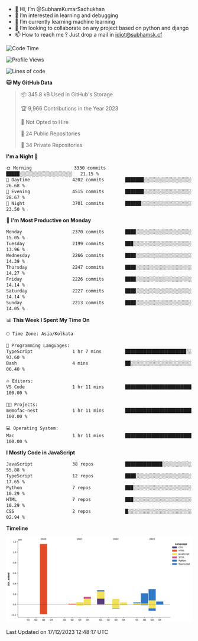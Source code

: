 - 👋 Hi, I’m @SubhamKumarSadhukhan
- 👀 I’m interested in learning and debugging
- 🌱 I’m currently learning machine learning
- 💞️ I’m looking to collaborate on any project based on python and django
- 📫 How to reach me ?
      Just drop a mail in idiot@subhamsk.cf

<!---
SubhamKumarSadhukhan/SubhamKumarSadhukhan is a ✨ special ✨ repository because its `README.md` (this file) appears on your GitHub profile.
You can click the Preview link to take a look at your changes.
--->


<!--START_SECTION:waka-->
![Code Time](http://img.shields.io/badge/Code%20Time-1%2C760%20hrs%2052%20mins-blue)

![Profile Views](http://img.shields.io/badge/Profile%20Views-0-blue)

![Lines of code](https://img.shields.io/badge/From%20Hello%20World%20I%27ve%20Written-2.4%20million%20lines%20of%20code-blue)

**🐱 My GitHub Data** 

> 📦 345.8 kB Used in GitHub's Storage 
 > 
> 🏆 9,966 Contributions in the Year 2023
 > 
> 🚫 Not Opted to Hire
 > 
> 📜 24 Public Repositories 
 > 
> 🔑 34 Private Repositories 
 > 
**I'm a Night 🦉** 

```text
🌞 Morning                3330 commits        █████░░░░░░░░░░░░░░░░░░░░   21.15 % 
🌆 Daytime                4202 commits        ███████░░░░░░░░░░░░░░░░░░   26.68 % 
🌃 Evening                4515 commits        ███████░░░░░░░░░░░░░░░░░░   28.67 % 
🌙 Night                  3701 commits        ██████░░░░░░░░░░░░░░░░░░░   23.50 % 
```
📅 **I'm Most Productive on Monday** 

```text
Monday                   2370 commits        ████░░░░░░░░░░░░░░░░░░░░░   15.05 % 
Tuesday                  2199 commits        ███░░░░░░░░░░░░░░░░░░░░░░   13.96 % 
Wednesday                2266 commits        ████░░░░░░░░░░░░░░░░░░░░░   14.39 % 
Thursday                 2247 commits        ████░░░░░░░░░░░░░░░░░░░░░   14.27 % 
Friday                   2226 commits        ████░░░░░░░░░░░░░░░░░░░░░   14.14 % 
Saturday                 2227 commits        ████░░░░░░░░░░░░░░░░░░░░░   14.14 % 
Sunday                   2213 commits        ████░░░░░░░░░░░░░░░░░░░░░   14.05 % 
```


📊 **This Week I Spent My Time On** 

```text
🕑︎ Time Zone: Asia/Kolkata

💬 Programming Languages: 
TypeScript               1 hr 7 mins         ███████████████████████░░   93.60 % 
Bash                     4 mins              ██░░░░░░░░░░░░░░░░░░░░░░░   06.40 % 

🔥 Editors: 
VS Code                  1 hr 11 mins        █████████████████████████   100.00 % 

🐱‍💻 Projects: 
memofac-nest             1 hr 11 mins        █████████████████████████   100.00 % 

💻 Operating System: 
Mac                      1 hr 11 mins        █████████████████████████   100.00 % 
```

**I Mostly Code in JavaScript** 

```text
JavaScript               38 repos            ██████████████░░░░░░░░░░░   55.88 % 
TypeScript               12 repos            ████░░░░░░░░░░░░░░░░░░░░░   17.65 % 
Python                   7 repos             ███░░░░░░░░░░░░░░░░░░░░░░   10.29 % 
HTML                     7 repos             ███░░░░░░░░░░░░░░░░░░░░░░   10.29 % 
CSS                      2 repos             █░░░░░░░░░░░░░░░░░░░░░░░░   02.94 % 
```



**Timeline**

![Lines of Code chart](https://raw.githubusercontent.com/SubhamKumarSadhukhan/SubhamKumarSadhukhan/main/assets/bar_graph.png)


 Last Updated on 17/12/2023 12:48:17 UTC
<!--END_SECTION:waka-->
